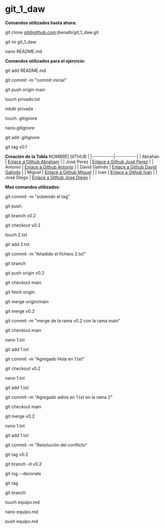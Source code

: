 # git_1_daw

**Comandos utilizados hasta ahora:**

git clone git@github.com:jbenalb/git_1_daw.git

git ini git_1_daw

nano README.md

**Comandos utilizados para el ejercicio:**

git add README.md

git commit -m "commit inicial"

git push origin main

touch privado.txt

mkdir privada

touch .gitignore

nano.gitignore 

git add .gitignore

git tag v0.1



**Creación de la Tabla**
 NOMBRE| GITHUB |
|-----------|-----------|
| Abrahan   | [Enlace a Github Abraham](https://github.com/arodmor789/git_1_daw)   |
| José Perez  | [Enlace a Github José Perez](https://github.com/josepeca/git_1_daw)    |
| Antonio   | [Enlace a Github Antonio](https://github.com/anuncar621508/git_1_daw)   |
| David Galindo  | [Enlace a Github David Galindo](https://github.com/Dagalca)  |
| Miguel   | [Enlace a Github Miguel](https://github.com/fpertru695)   |
| Ivan  | [Enlace a Github Ivan](https://github.com/ibarrom693)    |
| José Diego  | [Enlace a Github José Diego](https://github.com/jjunlob074)   |




**Mas comandos utilizados:**

git commit -m "subiendo el tag"

git push

git branch v0.2

git checkout v0.2

touch 2.txt

git add 2.txt

git commit -m "Añadido el fichero 2.txt"

git branch

git push origin v0.2

git checkout main

git fetch origin

git merge origin/main

git merge v0.2

git commit -m "merge de la rama v0.2 con la rama main"

git checkout main

nano 1.txt

git add 1.txt

git commit -m "Agregado Hola en 1.txt"

git checkout v0.2

nano 1.txt

git add 1.txt

git commit -m "Agregado adios en 1.txt en la rama 2"

git checkout main

git merge v0.2

nano 1.txt

git add 1.txt

git commit -m "Resolución del conflicto"

git tag v0.2

git branch -d v0.2

git log --decorate

git tag

git branch

touch equipo.md

nano equipo.md

push equipo.md
